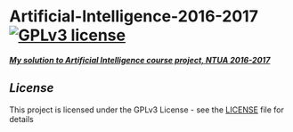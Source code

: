 # Artificial-Intelligence-2016-2017 [![GPLv3 license](https://img.shields.io/badge/license-GPLv3-blue.svg)](https://github.com/CodePeters/Pacman/blob/master/LICENSE)

<ins>***My solution to Artificial Intelligence course project, NTUA 2016-2017***</ins>

## _License_

This project is licensed under the GPLv3 License - see the [LICENSE](LICENSE) file for details
